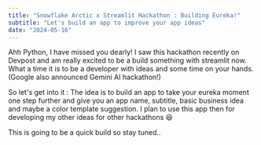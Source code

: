 ```yaml
---
title: "Snowflake Arctic x Streamlit Hackathon : Building Eureka!"
subtitle: "Let's build an app to improve your app ideas"
date: "2024-05-16"
---
```


Ahh Python, I have missed you dearly! I saw this hackathon recently on Devpost and am really excited to be a build something with streamlit now. What a time it is to be a developer with ideas and some time on your hands. (Google also announced Gemini AI hackathon!)

So let's get into it : The idea is to build an app to take your eureka moment one step further and give you an app name, subtitle, basic business idea and maybe a color template suggestion. I plan to use this app then for developing my other ideas for other hackathons 😆

This is going to be a quick build so stay tuned..


